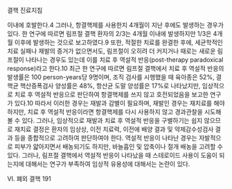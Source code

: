 결핵 진료지침

이내에 호발한다.4 그러나, 항결핵제를 사용한지 4개월이 지난 후에도 발생하는 경우가 있다. 한 연구에 따르면 림프절 결핵 환자의 2/3는 4개월 이내에 발생하지만 1/3은 4개월 이후에 발생하는 것으로 보고하였다.9 또한, 적절한 치료를 완결한 후에, 세균학적인 치료 실패나 재발의 증거가 없으면서도, 림프절이 오히려 더 커지거나 때로는 새로운 림프절이 나타나는 경우도 있는데 이를 치료 후 역설적 반응(post-therapy paradoxical response)라고 한다.10 최근 한 연구에 따르면 림프절 결핵에서 치료 후 역설적 반응의 발생률은 100 person-years당 9명이며, 조직 검사를 시행했을 때 육아종은 52%, 결핵균 핵산증폭검사 양성률은 48%, 항산균 도말 양성률은 17%로 나타났지만, 임상적으로 치료 후 역설적 반응으로 판단하여 항결핵제를 쓰지 않고 호전되었음을 보고한 연구가 있다.10 따라서 이러한 경우는 재발과 감별이 필요하며, 재발인 경우는 재치료를 해야 하지만, 치료 후 역설적 반응이라면 항결핵제를 다시 사용하지 않고 경과관찰을 시도해 볼 수 있다. 그러나, 임상적으로 재발과 치료 후 역설적 반응을 구별하기는 쉽지 않으므로 재치료 결정은 환자의 임상상, 이전 치료력, 이전에 배양 결과 및 약제감수성검사 결과 등을 종합적으로 고려하여 판단하여야 한다. 역설적 반응이 나타난 경우는 자발적으로 피부가 얇아지면서 배농되기도 하지만, 바늘흡인 및 압축이나 절개 배농을 고려할 수 있다. 그러나, 림프절 결핵에서 역설적 반응이 나타났을 때 스테로이드 사용이 도움이 되는지에 대해서는 연구가 부족하여 임상적 유용성에 대해서는 논란이 있다.

VI. 폐외 결핵 <PAGE>191